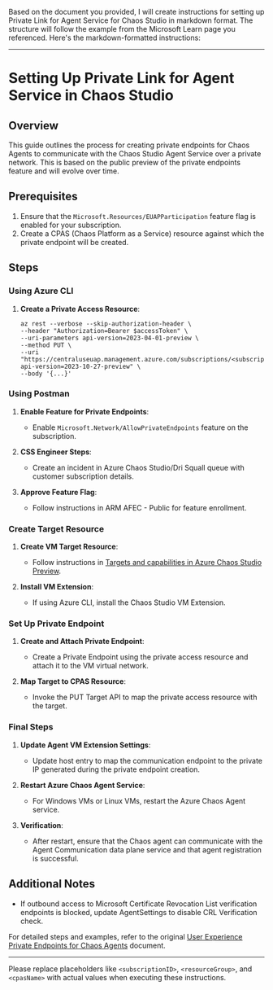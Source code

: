 Based on the document you provided, I will create instructions for setting up Private Link for Agent Service for Chaos Studio in markdown format. The structure will follow the example from the Microsoft Learn page you referenced. Here's the markdown-formatted instructions:

---

# Setting Up Private Link for Agent Service in Chaos Studio

## Overview

This guide outlines the process for creating private endpoints for Chaos Agents to communicate with the Chaos Studio Agent Service over a private network. This is based on the public preview of the private endpoints feature and will evolve over time.

## Prerequisites

1. Ensure that the `Microsoft.Resources/EUAPParticipation` feature flag is enabled for your subscription.
2. Create a CPAS (Chaos Platform as a Service) resource against which the private endpoint will be created.

## Steps

### Using Azure CLI

1. **Create a Private Access Resource**:
    ```shell
    az rest --verbose --skip-authorization-header \
    --header "Authorization=Bearer $accessToken" \
    --uri-parameters api-version=2023-04-01-preview \
    --method PUT \
    --uri "https://centraluseuap.management.azure.com/subscriptions/<subscriptionID>/resourceGroups/<resourceGroup>/providers/Microsoft.Chaos/privateAccesses/<cpasName>?api-version=2023-10-27-preview" \
    --body '{...}'
    ```

### Using Postman

1. **Enable Feature for Private Endpoints**:
   - Enable `Microsoft.Network/AllowPrivateEndpoints` feature on the subscription.

2. **CSS Engineer Steps**:
   - Create an incident in Azure Chaos Studio/Dri Squall queue with customer subscription details.

3. **Approve Feature Flag**:
   - Follow instructions in ARM AFEC - Public for feature enrollment.

### Create Target Resource

1. **Create VM Target Resource**:
   - Follow instructions in [Targets and capabilities in Azure Chaos Studio Preview](https://learn.microsoft.com/en-us/azure/chaos-studio/chaos-studio-targets-capabilities-preview).

2. **Install VM Extension**:
   - If using Azure CLI, install the Chaos Studio VM Extension.

### Set Up Private Endpoint

1. **Create and Attach Private Endpoint**:
   - Create a Private Endpoint using the private access resource and attach it to the VM virtual network.

2. **Map Target to CPAS Resource**:
   - Invoke the PUT Target API to map the private access resource with the target.

### Final Steps

1. **Update Agent VM Extension Settings**:
   - Update host entry to map the communication endpoint to the private IP generated during the private endpoint creation.

2. **Restart Azure Chaos Agent Service**:
   - For Windows VMs or Linux VMs, restart the Azure Chaos Agent service.

3. **Verification**:
   - After restart, ensure that the Chaos agent can communicate with the Agent Communication data plane service and that agent registration is successful.

## Additional Notes

- If outbound access to Microsoft Certificate Revocation List verification endpoints is blocked, update AgentSettings to disable CRL Verification check.

For detailed steps and examples, refer to the original [User Experience Private Endpoints for Chaos Agents](#) document.

---

Please replace placeholders like `<subscriptionID>`, `<resourceGroup>`, and `<cpasName>` with actual values when executing these instructions.
